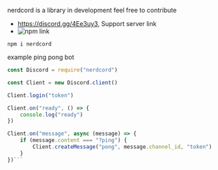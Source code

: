 nerdcord is a library in development feel free to contribute

 	

* https://discord.gg/4Ee3uy3, Support server link
* ![npm link](https://www.npmjs.com/package/nerdcord)

`npm i nerdcord`

example ping pong bot

```js
const Discord = require("nerdcord")

const Client = new Discord.client()

Client.login("token")

Client.on("ready", () => {
    console.log("ready")
})

Client.on("message", async (message) => {
    if (message.content === "?ping") {
        Client.createMessage("pong", message.channel_id, "token")
    }
})```
